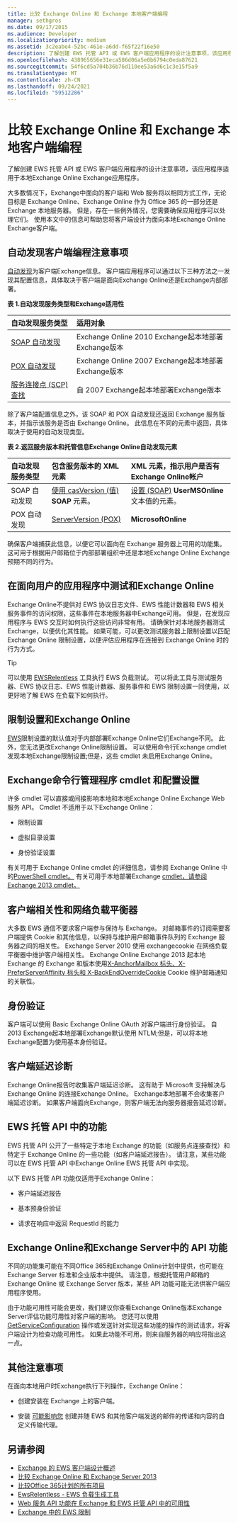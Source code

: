```yaml
---
title: 比较 Exchange Online 和 Exchange 本地客户端编程
manager: sethgros
ms.date: 09/17/2015
ms.audience: Developer
ms.localizationpriority: medium
ms.assetid: 3c2eabe4-52bc-461e-a6dd-f65f22f16e50
description: 了解创建 EWS 托管 API 或 EWS 客户端应用程序的设计注意事项，该应用程序适用于本地Exchange Online Exchange应用程序。
ms.openlocfilehash: 438965656e31eca586d06a5e0b6794c0eda87621
ms.sourcegitcommit: 54f6cd5a704b36b76d110ee53a6d6c1c3e15f5a9
ms.translationtype: MT
ms.contentlocale: zh-CN
ms.lasthandoff: 09/24/2021
ms.locfileid: "59512286"
---
```

# <a name="comparing-exchange-online-and-exchange-on-premises-client-programming"></a>比较 Exchange Online 和 Exchange 本地客户端编程

了解创建 EWS 托管 API 或 EWS 客户端应用程序的设计注意事项，该应用程序适用于本地Exchange Online Exchange应用程序。
  
大多数情况下，Exchange中面向的客户端和 Web 服务将以相同方式工作，无论目标是 Exchange Online、Exchange Online 作为 Office 365 的一部分还是 Exchange 本地服务器。 但是，存在一些例外情况，您需要确保应用程序可以处理它们。 使用本文中的信息可帮助您将客户端设计为面向本地Exchange Online Exchange客户端。

<a name="autodiscover"> </a>

## <a name="autodiscover-client-programming-considerations"></a>自动发现客户端编程注意事项

[自动发现](autodiscover-for-exchange.md)为客户端Exchange信息。 客户端应用程序可以通过以下三种方法之一发现其配置信息，具体取决于客户端是面向Exchange Online还是Exchange内部部署。 
  
**表 1.自动发现服务类型和Exchange适用性**

|**自动发现服务类型**|**适用对象**|
|:-----|:-----|
|[SOAP 自动发现](autodiscover-for-exchange.md#bk_Options) <br/> |Exchange Online 2010 Exchange起本地部署 Exchange版本  <br/> |
|[POX 自动发现](autodiscover-for-exchange.md#bk_Options) <br/> |Exchange Online 2007 Exchange起本地部署 Exchange版本  <br/> |
|[服务连接点 (SCP) 查找](how-to-find-autodiscover-endpoints-by-using-scp-lookup-in-exchange.md) <br/> |自 2007 Exchange起本地部署Exchange版本  <br/> |
   
除了客户端配置信息之外，该 SOAP 和 POX 自动发现还返回 Exchange 服务版本，并指示该服务是否由 Exchange Online。 此信息在不同的元素中返回，具体取决于使用的自动发现类型。
  
**表 2.返回服务版本和托管信息Exchange Online自动发现元素**

|**自动发现服务类型**|**包含服务版本的 XML 元素**|**XML 元素，指示用户是否有Exchange Online帐户**|
|:-----|:-----|:-----|
|SOAP 自动发现  <br/> |[使用 casVersion (值)](https://msdn.microsoft.com/library/43db26e1-f7be-49fd-b26b-fc1b10bd3458%28Office.15%29.aspx) **SOAP** 元素。  <br/> |[设置 (SOAP)](https://msdn.microsoft.com/library/43db26e1-f7be-49fd-b26b-fc1b10bd3458%28Office.15%29.aspx) **UserMSOnline** 文本值的元素。  <br/> |
|POX 自动发现  <br/> |[ServerVersion (POX)](https://msdn.microsoft.com/library/2c0bc41c-2452-4fc8-a19c-0e85f9fdbc4a%28Office.15%29.aspx) <br/> |**MicrosoftOnline** <br/> |
   
确保客户端捕获此信息，以便它可以面向在 Exchange 服务器上可用的[](web-service-api-feature-availability-in-exchange-and-the-ews-managed-api.md)功能集。 这可用于根据用户邮箱位于内部部署组织中还是本地Exchange Online Exchange预期不同的行为。 

<a name="testing"> </a>

## <a name="testing-and-log-files-in-applications-that-target-exchange-online"></a>在面向用户的应用程序中测试和Exchange Online

Exchange Online不提供对 EWS 协议日志文件、EWS 性能计数器和 EWS 相关服务事件的访问权限，这些事件在本地服务器中Exchange可用。 但是，在发现应用程序与 EWS 交互时如何执行这些访问非常有用。 请确保针对本地服务器测试Exchange，以便优化其性能。 如果可能，可以更改测试[](https://technet.microsoft.com/library/bb232205%28v=exchg.150%29.aspx#Policies)服务器上限制设置以匹配 Exchange Online 限制设置，以便评估应用程序在连接到 Exchange Online 时的行为方式。 
  
> [!TIP]
> 可以使用 [EWSRelentless](https://ewsrelentless.codeplex.com/) 工具执行 EWS 负载测试。 可以将此工具与测试服务器、EWS 协议日志、EWS 性能计数器、服务事件和 EWS 限制设置一同使用，以更好地了解 EWS 在负载下如何执行。 

<a name="throttling"> </a>

## <a name="throttling-settings-and-exchange-online"></a>限制设置和Exchange Online

[EWS](ews-throttling-in-exchange.md)限制设置的默认值对于内部部署Exchange Online它们Exchange不同。 此外，您无法更改Exchange Online限制设置。 可以使用命令行Exchange cmdlet 发现本地Exchange限制设置;但是，这些 cmdlet 未启用Exchange Online。 

<a name="ems"> </a>

## <a name="exchange-management-shell-cmdlets-and-configuration-settings"></a>Exchange命令行管理程序 cmdlet 和配置设置

许多 cmdlet 可以直接或间接影响本地和本地Exchange Online Exchange Web 服务 API。 Cmdlet 不适用于以下Exchange Online：
  
- 限制设置 
    
- 虚拟目录设置 
    
- 身份验证设置
    
有关可用于 Exchange Online cmdlet 的详细信息，请参阅 Exchange Online 中的[PowerShell cmdlet。](http://help.outlook.com/140/dd575549.aspx) 有关可用于本地部署Exchange [cmdlet，请参阅 Exchange 2013 cmdlet。](https://technet.microsoft.com/library/bb124413%28v=exchg.150%29.aspx)
  
## <a name="client-affinity-and-network-load-balancers"></a>客户端相关性和网络负载平衡器
<a name="affinity"> </a>

大多数 EWS 通信不要求客户端参与保持与 Exchange。 对邮箱事件的订阅需要客户端提供 Cookie 和其他信息，以保持与维护用户邮箱事件队列的 Exchange 服务器之间的相关性。 Exchange Server 2010 使用 exchangecookie 在网络负载平衡器中维护客户端相关性。 Exchange Online Exchange 2013 起本地 Exchange 的 Exchange 和版本使用[X-AnchorMailbox 标头、X-PreferServerAffinity 标头和 X-BackEndOverrideCookie](how-to-maintain-affinity-between-group-of-subscriptions-and-mailbox-server.md#bk_howmaintained) Cookie 维护邮箱通知的关联性。 
  
## <a name="authentication"></a>身份验证
<a name="auth"> </a>

客户端可以使用 Basic Exchange Online OAuth 对客户端进行身份验证。 自 2013 Exchange起本地部署Exchange默认使用 NTLM;但是，可以将本地Exchange配置为使用基本身份验证。 
  
## <a name="client-latency-diagnostics"></a>客户端延迟诊断
<a name="diag"> </a>

Exchange Online报告时收集客户端延迟诊断。 这有助于 Microsoft 支持解决与 Exchange Online 的连接Exchange Online。 Exchange本地部署不会收集客户端延迟诊断。 如果客户端面向Exchange，则客户端无法向服务器报告延迟诊断。
  
## <a name="functionality-in-the-ews-managed-api"></a>EWS 托管 API 中的功能
<a name="ewsma"> </a>

EWS 托管 API 公开了一些特定于本地 Exchange 的功能（如服务点连接查找）和特定于 Exchange Online 的一些功能（如客户端延迟报告）。 请注意，某些功能可以在 EWS 托管 API 中Exchange Online EWS 托管 API 中实现。 
  
以下 EWS 托管 API 功能仅适用于Exchange Online：
  
- 客户端延迟报告
    
- 基本预身份验证
    
- 请求在响应中返回 RequestId 的能力
    
## <a name="api-features-in-exchange-online-plans-and-exchange-server-editions"></a>Exchange Online和Exchange Server中的 API 功能
<a name="exo"> </a>

不同的功能集可能在不同Office 365和Exchange Online计划中提供，也可能在 Exchange Server 标准和企业版本中提供。 请注意，根据托管用户邮箱的 Exchange Online 或 Exchange Server 版本，某些 API 功能可能无法供客户端应用程序使用。 
   
由于功能可用性可能会更改，我们建议你查看Exchange Online版本Exchange Server评估功能可用性对客户端的影响。 您还可以使用 [GetServiceConfiguration](how-to-get-service-configuration-information-by-using-ews-in-exchange.md) 操作或发送针对实现这些功能的操作的测试请求，将客户端设计为检查功能可用性。 如果此功能不可用，则来自服务器的响应将指出这一点。 
  
## <a name="other-considerations"></a>其他注意事项
<a name="other"> </a>

在面向本地用户时Exchange执行下列操作，Exchange Online：
  
- 创建安装在 Exchange 上的客户端。 
    
- 安装 [可能影响您](../transport-agents/transport-agents-in-exchange-2013.md) 创建并随 EWS 和其他客户端发送的邮件的传递和内容的自定义传输代理。 
    
## <a name="see-also"></a>另请参阅

- [Exchange 的 EWS 客户端设计概述](ews-client-design-overview-for-exchange.md)
- [比较 Exchange Online 和 Exchange Server 2013](https://blogs.technet.com/b/exchange/archive/2012/09/19/comparing-exchange-online-and-exchange-server-2013.aspx)  
- [比较Office 365计划的所有项目](https://office.microsoft.com/business/compare-all-office-365-for-business-plans-FX104051403.aspx)
- [EwsRelentless - EWS 负载生成工具](https://ewsrelentless.codeplex.com/)
- [Web 服务 API 功能在 Exchange 和 EWS 托管 API 中的可用性](web-service-api-feature-availability-in-exchange-and-the-ews-managed-api.md)
- [Exchange 中的 EWS 限制](ews-throttling-in-exchange.md)
    


